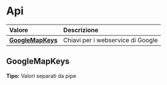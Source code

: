 # Api

| Valore | Descrizione |
| :--- | :--- |
| [**GoogleMapKeys**](api.md#googlemapkeys) | Chiavi per i webservice di Google |

## GoogleMapKeys

**Tipo:** Valori separati da pipe
